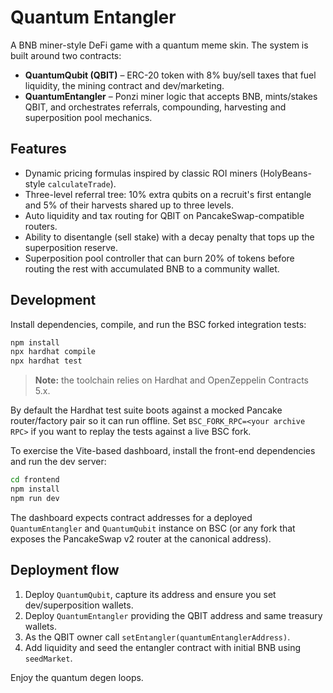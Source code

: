 # Quantum Entangler

A BNB miner-style DeFi game with a quantum meme skin. The system is built around two contracts:

- **QuantumQubit (QBIT)** – ERC-20 token with 8% buy/sell taxes that fuel liquidity, the mining contract and dev/marketing.
- **QuantumEntangler** – Ponzi miner logic that accepts BNB, mints/stakes QBIT, and orchestrates referrals, compounding, harvesting and superposition pool mechanics.

## Features

- Dynamic pricing formulas inspired by classic ROI miners (HolyBeans-style `calculateTrade`).
- Three-level referral tree: 10% extra qubits on a recruit's first entangle and 5% of their harvests shared up to three levels.
- Auto liquidity and tax routing for QBIT on PancakeSwap-compatible routers.
- Ability to disentangle (sell stake) with a decay penalty that tops up the superposition reserve.
- Superposition pool controller that can burn 20% of tokens before routing the rest with accumulated BNB to a community wallet.

## Development

Install dependencies, compile, and run the BSC forked integration tests:

```bash
npm install
npx hardhat compile
npx hardhat test
```

> **Note:** the toolchain relies on Hardhat and OpenZeppelin Contracts 5.x.

By default the Hardhat test suite boots against a mocked Pancake router/factory pair so it can run offline. Set
`BSC_FORK_RPC=<your archive RPC>` if you want to replay the tests against a live BSC fork.

To exercise the Vite-based dashboard, install the front-end dependencies and run the dev server:

```bash
cd frontend
npm install
npm run dev
```

The dashboard expects contract addresses for a deployed `QuantumEntangler` and `QuantumQubit` instance on BSC (or any fork that
exposes the PancakeSwap v2 router at the canonical address).


## Deployment flow

1. Deploy `QuantumQubit`, capture its address and ensure you set dev/superposition wallets.
2. Deploy `QuantumEntangler` providing the QBIT address and same treasury wallets.
3. As the QBIT owner call `setEntangler(quantumEntanglerAddress)`.
4. Add liquidity and seed the entangler contract with initial BNB using `seedMarket`.

Enjoy the quantum degen loops.
